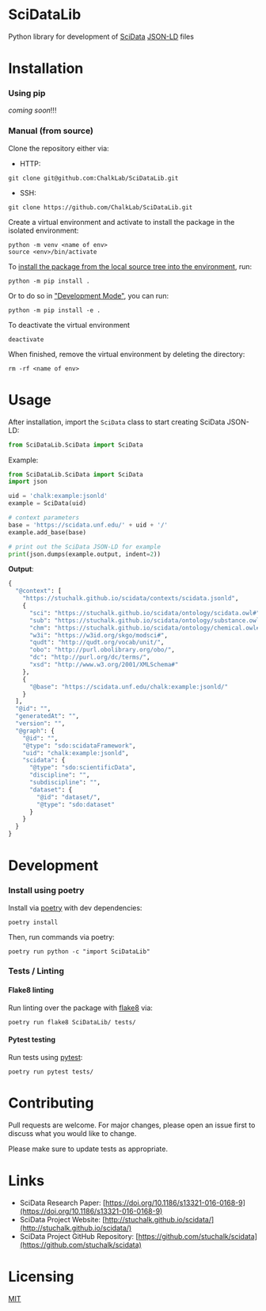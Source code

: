 # SciDataLib
Python library for development of [SciData](http://stuchalk.github.io/scidata/) [JSON-LD](https://json-ld.org/) files

# Installation

### Using pip
*coming soon*!!!

### Manual (from source)
Clone the repository either via:
 - HTTP:
```
git clone git@github.com:ChalkLab/SciDataLib.git
```
 - SSH:
```
git clone https://github.com/ChalkLab/SciDataLib.git
```

Create a virtual environment and activate to install the package in the isolated environment:
```
python -m venv <name of env>
source <env>/bin/activate
```

To [install the package from the local source tree into the environment](https://packaging.python.org/tutorials/installing-packages/#installing-from-a-local-src-tree), run:
```
python -m pip install .
```

Or to do so in ["Development Mode"](https://setuptools.readthedocs.io/en/latest/setuptools.html#development-mode), you can run:
```
python -m pip install -e .
```

To deactivate the virtual environment
```
deactivate
```

When finished, remove the virtual environment by deleting the directory:
```
rm -rf <name of env>
```

# Usage
After installation, import the `SciData` class to start creating SciData JSON-LD:
```python
from SciDataLib.SciData import SciData
```

Example:
```python
from SciDataLib.SciData import SciData
import json

uid = 'chalk:example:jsonld'
example = SciData(uid)

# context parameters
base = 'https://scidata.unf.edu/' + uid + '/'
example.add_base(base)

# print out the SciData JSON-LD for example
print(json.dumps(example.output, indent=2))
```

**Output**:
```python
{
  "@context": [
    "https://stuchalk.github.io/scidata/contexts/scidata.jsonld",
    {
      "sci": "https://stuchalk.github.io/scidata/ontology/scidata.owl#",
      "sub": "https://stuchalk.github.io/scidata/ontology/substance.owl#",
      "chm": "https://stuchalk.github.io/scidata/ontology/chemical.owl#",
      "w3i": "https://w3id.org/skgo/modsci#",
      "qudt": "http://qudt.org/vocab/unit/",
      "obo": "http://purl.obolibrary.org/obo/",
      "dc": "http://purl.org/dc/terms/",
      "xsd": "http://www.w3.org/2001/XMLSchema#"
    },
    {
      "@base": "https://scidata.unf.edu/chalk:example:jsonld/"
    }
  ],
  "@id": "",
  "generatedAt": "",
  "version": "",
  "@graph": {
    "@id": "",
    "@type": "sdo:scidataFramework",
    "uid": "chalk:example:jsonld",
    "scidata": {
      "@type": "sdo:scientificData",
      "discipline": "",
      "subdiscipline": "",
      "dataset": {
        "@id": "dataset/",
        "@type": "sdo:dataset"
      }
    }
  }
}
```

# Development

### Install using poetry
Install via [poetry](https://python-poetry.org/) with dev dependencies:
```
poetry install
```

Then, run commands via poetry:
```
poetry run python -c "import SciDataLib"
```

### Tests / Linting

#### Flake8 linting
Run linting over the package with [flake8](https://flake8.pycqa.org/en/latest/) via:
```
poetry run flake8 SciDataLib/ tests/
```

#### Pytest testing
Run tests using [pytest](https://docs.pytest.org/en/stable/):
```
poetry run pytest tests/
```

# Contributing
Pull requests are welcome. For major changes, please open an issue first to discuss what you would like to change.

Please make sure to update tests as appropriate.

# Links
* SciData Research Paper: [https://doi.org/10.1186/s13321-016-0168-9](https://doi.org/10.1186/s13321-016-0168-9)
* SciData Project Website: [http://stuchalk.github.io/scidata/](http://stuchalk.github.io/scidata/) 
* SciData Project GitHub Repository: [https://github.com/stuchalk/scidata](https://github.com/stuchalk/scidata)

# Licensing
[MIT](https://choosealicense.com/licenses/mit/)
